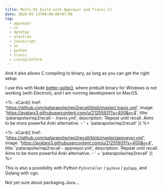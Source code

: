 ```yaml
---
title: Multi-OS build with Appveyor and Travis CI
date: 2020-05-13T00:00:00+07:00
tag:
  - appveyor
  - ci
  - desktop
  - electron
  - javascript
  - os
  - python
  - travis
  - crossplatform
---
```


And it also allows C compiling to binary, as long as you can get the right setup.

I use this with Node [better-sqlite3](https://github.com/JoshuaWise/better-sqlite3), where prebuilt binary for Windows is not working (with Electron), and I am running development on MacOS.

<%- xCard({
  href: 'https://github.com/patarapolw/rep2recall/blob/master/.travis.yml',
  image: 'https://avatars3.githubusercontent.com/u/21255931?s=400&v=4',
  title: 'patarapolw/rep2recall - .travis.yml',
  description: 'Repeat until recall. Aims to be more powerful Anki alternative. - '
    + 'patarapolw/rep2recall'
}) %>

<!-- excerpt_separator -->

<%- xCard({
  href: 'https://github.com/patarapolw/rep2recall/blob/master/appveyor.yml',
  image: 'https://avatars3.githubusercontent.com/u/21255931?s=400&v=4',
  title: 'patarapolw/rep2recall - appveyor.yml',
  description: 'Repeat until recall. Aims to be more powerful Anki alternative. - '
    + 'patarapolw/rep2recall'
}) %>

This is also a possibility with Python `PyInstaller` / `py2exe` / `py2app`, and Golang with cgo.

Not yet sure about packaging Java...
